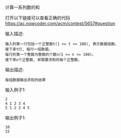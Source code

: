 计算一系列数的和

打开以下链接可以查看正确的代码
https://ac.nowcoder.com/acm/contest/5657#question



输入描述:
```
输入的第一行包括一个正整数t(1 <= t <= 100), 表示数据组数。
接下来t行, 每行一组数据。
每行的第一个整数为整数的个数n(1 <= n <= 100)。
接下来n个正整数, 即需要求和的每个正整数。
```
输出描述:
```
每组数据输出求和的结果
```
输入例子1:
```
2
4 1 2 3 4
5 1 2 3 4 5
```
输出例子1:
```
10
15
```